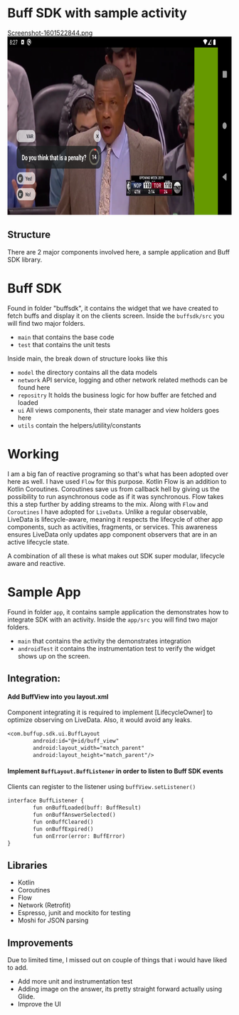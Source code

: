 # Buff SDK with sample activity 
[Screenshot-1601522844.png](https://postimg.cc/TLsLP5S2)
 <img src="screenshot/buff.png" height="400" alt="Screenshot"/>


## Structure
There are 2 major components involved here, a sample application and Buff SDK library.

# Buff SDK
Found in folder "buffsdk", it contains the widget that we have created to fetch buffs and display it
on the clients screen. Inside the `buffsdk/src` you will find two major folders. 
- `main` that contains the base code
- `test` that contains the unit tests

Inside main, the break down of structure looks like this
- `model` the directory contains all the data models
- `network` API service, logging and other network related methods can be found here
- `repositry` It holds the business logic for how buffer are fetched and loaded
- `ui` All views components, their state manager and view holders goes here
- `utils` contain the helpers/utility/constants 

# Working
I am a big fan of reactive programing so that's what has been adopted over here as well. I have used `Flow` for this purpose.
Kotlin Flow is an addition to Kotlin Coroutines. Coroutines save us from callback hell by giving us the possibility to run asynchronous code
as if it was synchronous. Flow takes this a step further by adding streams to the mix. 
Along with `Flow` and `Coroutines` I have adopted for `LiveData`. Unlike a regular observable, LiveData is lifecycle-aware, meaning it respects the
lifecycle of other app components, such as activities, fragments, or services. This awareness ensures LiveData only updates app component observers 
that are in an active lifecycle state.

A combination of all these is what makes out SDK super modular, lifecycle aware and reactive. 

# Sample App
Found in folder `app`, it contains sample application the demonstrates how to integrate SDK with an 
activity. Inside the `app/src` you will find two major folders. 
- `main` that contains the activity the demonstrates integration
- `androidTest` it contains the instrumentation test to verify the widget shows up on the screen.

## Integration:

#### Add BuffView into you layout.xml
Component integrating it is required to implement [LifecycleOwner] to optimize observing on LiveData.
Also, it would avoid any leaks. 
    
    <com.buffup.sdk.ui.BuffLayout
            android:id="@+id/buff_view"
            android:layout_width="match_parent"
            android:layout_height="match_parent"/>

#### Implement `BuffLayout.BuffListener` in order to listen to Buff SDK events
Clients can register to the listener using `buffView.setListener()`

    interface BuffListener {
            fun onBuffLoaded(buff: BuffResult)
            fun onBuffAnswerSelected()
            fun onBuffCleared()
            fun onBuffExpired()
            fun onError(error: BuffError)
    }
    
    
## Libraries

- Kotlin 
- Coroutines
- Flow
- Network (Retrofit)
- Espresso, junit and mockito for testing
- Moshi for JSON parsing


## Improvements
Due to limited time, I missed out on couple of things that i would have liked to add. 

- Add more unit and instrumentation test
- Adding image on the answer, its pretty straight forward actually using Glide. 
- Improve the UI
